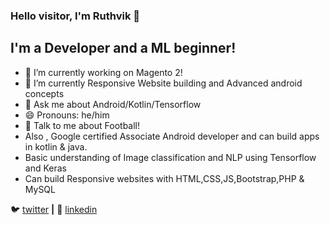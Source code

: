 ### Hello visitor, I'm Ruthvik 👋

## I'm a Developer and a ML beginner!

- 🔭 I’m currently working on Magento 2!
- 🌱 I’m currently Responsive Website building and Advanced android concepts
- 💬 Ask me about Android/Kotlin/Tensorflow
- 😄 Pronouns: he/him
- 💬 Talk to me about Football!
- Also , Google certified Associate Android developer and can build apps in kotlin & java.
- Basic understanding of Image classification and NLP using Tensorflow and Keras
- Can build Responsive websites with HTML,CSS,JS,Bootstrap,PHP & MySQL




🐦 [twitter][twitter] **|** 
👔 [linkedin][linkedin]


[twitter]: https://twitter.com/RuthvikBR2
[linkedin]: https://www.linkedin.com/in/ruthvikbr



